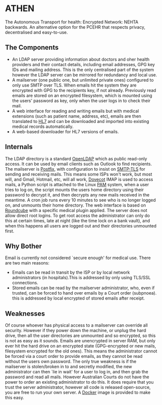 ATHEN
=====

The Autonomous Transport for health: Encrypted Network: NEHTA backwards. An alternative option for the PCEHR that respects privacy, decentralised and easy-to-use.

The Components
--------------

* An LDAP server providing information about doctors and oher health providers and their contact details, including email addresses, GPG key IDs and mailing address. This is the only centralised part of the system however the LDAP server
can be mirrored for redundancy and local use.
* A mailserver (one public one, but unlimited private ones) configured to only use SMTP over TLS. When emails hit the system they are encrypted with GPG to the 
recipients key, if not already. Previously read emails are stored on an encrypted filesystem, which is mounted using the users' password as key, only when the user logs in to check their mail.
* A web interface for reading and writing emails but with medical extensions (such as patient name, address, etc), emails are then translated to [HL7](http://www.hl7.org/) and can be downloaded and imported into existing medical records automatically.
* A web-based downloader for HL7 versions of emails.

Internals
---------

The LDAP directory is a standard [OpenLDAP](http://www.openldap.org/) which as public read-only access. It can be used by email clients such as Outlook to find recipients.
The mailserver is [Postfix](http://www.postfix.org/), with configuration to insist on [SMTP-TLS](http://en.wikipedia.org/wiki/SMTPS) for sending and receiving mails. This means some ISPs won't work, but most will, and Gmail, Hotmail, etc, will all work,
[Dovecot](http://www.dovecot.org/) IMAP is used to access mails, a Python script is attached to the Linux [PAM](http://www.linux-pam.org/) system, when a user tries to log on, the script mounts the users home directory using their password to decrypt it, and then decrypts any new mails received in the meantime. A cron job runs every 10 minutes to see who is no longer logged on, and unmounts their home directory.
The web interface is based on [Roundcube](https://roundcube.net/) with a specific medical plugin applied.
The server does not allow direct root logins. To get root access the administrator can only do this at certain times, late at night (like the time lock on a bank vault), and when this happens all users are logged out and their directories unmounted first.

Why Bother
----------

Email is currently not considered `secure enough' for medical use. There are two main reasons:
* Emails can be read in transit by the ISP or by local network administrators (in hospitals).This is addressed by only using TLS/SSL connections.
* Stored emails can be read by the mailserver administrator, who, even if trusted, can be forced to hand over emails by a Court order (subpnoea). this is addressed by local encrypted of stored emails after receipt.


Weaknesses
----------

Of course whoever has physical access to a mailserver can override all security. However if they power down the machine, or unplug the hard drive, then all the user directories are unmounted and so encrypted, so this is not as easy as it sounds. 
Emails are unencrypted in server RAM, but only ever hit the hard drive on an encrypted state (GPG-encrypted or new mails, filesystem encrypted for the old ones). This means the administrator cannot be forced via a court order to provide emails, as they cannot be read without the users own password.
The only true weakness is if the mailserver is stolen/broken in to and secretly modified, the new administrator can then `lie in wait' for a user to log in, and then grab the password and read all mails. However Australian Courts do not have the power to order an existing administrator to do this.
It does require that you trust the server administrator, however all code is released open-source, you are free to run your own server. A [Docker](www.docker.com) image is provided to make this easy. 
 
